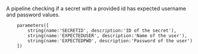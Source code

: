 A pipeline checking if a secret with a provided id has expected username and password values.

```   
    parameters([
        string(name:'SECRETID', description:'ID of the secret'),
        string(name:'EXPECTEDUSER', description:'Name of the user'),
        string(name:'EXPECTEDPWD', description:'Password of the user')
    ])
```
